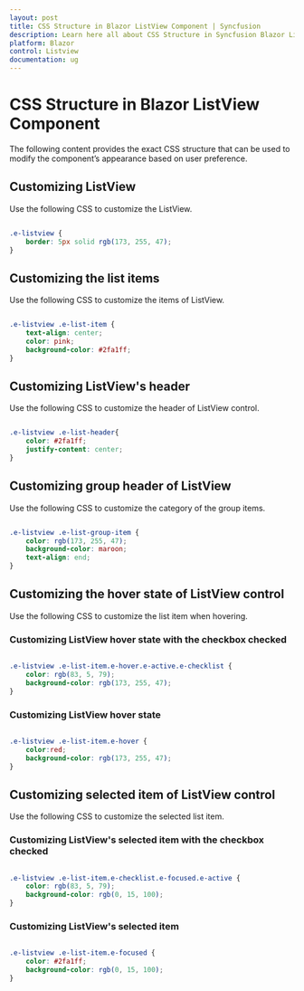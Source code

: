 ```yaml
---
layout: post
title: CSS Structure in Blazor ListView Component | Syncfusion
description: Learn here all about CSS Structure in Syncfusion Blazor ListView component and more.
platform: Blazor
control: Listview
documentation: ug
---
```


# CSS Structure in Blazor ListView Component

The following content provides the exact CSS structure that can be used to modify the component’s appearance based on  user preference.

## Customizing ListView

Use the following CSS to customize the ListView.

```CSS

.e-listview {
    border: 5px solid rgb(173, 255, 47);
}

```

## Customizing the list items

Use the following CSS to customize the items of ListView.

```CSS

.e-listview .e-list-item {
    text-align: center;
    color: pink;
    background-color: #2fa1ff;
}

```

## Customizing ListView's header

Use the following CSS to customize the header of ListView control.

```CSS

.e-listview .e-list-header{
    color: #2fa1ff;
    justify-content: center;
}

```

## Customizing group header of ListView

Use the following CSS to customize the category of the group items.

```CSS

.e-listview .e-list-group-item {
    color: rgb(173, 255, 47);
    background-color: maroon;
    text-align: end;
}

```

## Customizing the hover state of ListView control

Use the following CSS to customize the list item when hovering.

### Customizing ListView hover state with the checkbox checked

```CSS

.e-listview .e-list-item.e-hover.e-active.e-checklist {
    color: rgb(83, 5, 79);
    background-color: rgb(173, 255, 47);
}

```

### Customizing ListView hover state

```CSS

.e-listview .e-list-item.e-hover {
    color:red;
    background-color: rgb(173, 255, 47);
}

```

## Customizing selected item of ListView control

Use the following CSS to customize the selected list item.

### Customizing ListView's selected item with the checkbox checked

```CSS

.e-listview .e-list-item.e-checklist.e-focused.e-active {
    color: rgb(83, 5, 79);
    background-color: rgb(0, 15, 100);
}

```

### Customizing ListView's selected item

```CSS

.e-listview .e-list-item.e-focused {
    color: #2fa1ff;
    background-color: rgb(0, 15, 100);
}

```